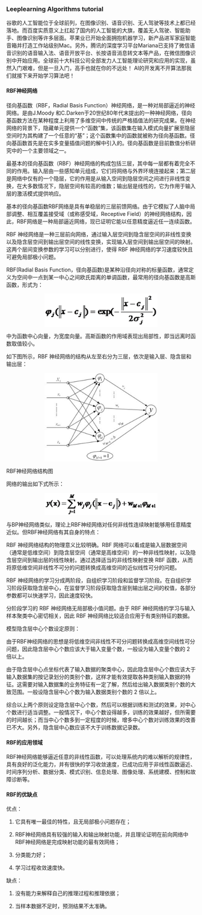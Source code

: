 ### Leeplearning Algorithms tutorial
谷歌的人工智能位于全球前列，在图像识别、语音识别、无人驾驶等技术上都已经落地。而百度实质意义上扛起了国内的人工智能的大旗，覆盖无人驾驶、智能助手、图像识别等许多层面。苹果业已开始全面拥抱机器学习，新产品进军家庭智能音箱并打造工作站级别Mac。另外，腾讯的深度学习平台Mariana已支持了微信语音识别的语音输入法、语音开放平台、长按语音消息转文本等产品，在微信图像识别中开始应用。全球前十大科技公司全部发力人工智能理论研究和应用的实现，虽然入门艰难，但是一旦入门，高手也就在你的不远处！
AI的开发离不开算法那我们就接下来开始学习算法吧！

#### RBF神经网络

径向基函数（RBF，Radial Basis Function）神经网络，是一种对局部逼近的神经网络。是由J.Moody 和C.Darken于20世纪80年代末提出的一种神经网络，径向基函数方法在某种程度上利用了多维空间中传统的严格插值法的研究成果。在神经网络的背景下，隐藏单元提供一个“函数”集，该函数集在输入模式向量扩展至隐层空间时为其构建了一个任意的“基”；这个函数集中的函数就被称为径向基函数。径向基函数首先是在实多变量插值问题的解中引入的。径向基函数是目前数值分析研究中的一个主要领域之一。

最基本的径向基函数（RBF）神经网络的构成包括三层，其中每一层都有着完全不同的作用。输入层由一些感知单元组成，它们将网络与外界环境连接起来；第二层是网络中仅有的一个隐层，它的作用是从输入空间到隐层空间之间进行非线性变换，在大多数情况下，隐层空间有较高的维数；输出层是线性的，它为作用于输入层的激活模式提供响应。

基本的径向基函数RBF网络是具有单稳层的三层前馈网络。由于它模拟了人脑中局部调整、相互覆盖接受域（或称感受域，Receptive Field）的神经网络结构，因此，RBF网络是一种局部逼近网络，现已证明它能以任意精度逼近任一连续函数。

RBF 神经网络是一种三层前向网络，通过输入层空间到隐含层空间的非线性变换以及隐含层空间到输出层空间的线性变换，实现输入层空间到输出层空间的映射。这两个层间变换参数的学习可以分别进行，使得 RBF 神经网络的学习速度较快且可避免局部极小问题。


RBF(Radial Basis Function，径向基函数)是某种沿径向对称的标量函数，通常定义为空间中一点到某一中心之间欧氏距离的单调函数，最常用的径向基函数是高斯函数，形式为：

<p align="center">
<img width="300" align="center" src="../../images/7.jpg" />
</p>

中为函数中心向量，为宽度向量。高斯函数的作用域表现出局部性，即当远离时函数取值较小。

如下图所示，RBF 神经网络的结构从左至右分为三层，依次是输入层、隐含层和输出层：

<p align="center">
<img width="300" align="center" src="../../images/8.jpg" />
</p>

RBF神经网络结构图

网络的输出如下式所示：

<p align="center">
<img width="300" align="center" src="../../images/9.jpg" />
</p>

与BP神经网络类似，理论上RBF神经网络对任何非线性连续映射能够用任意精度近似。但RBF神经网络有其自身的特点：

RBF 神经网络结构的物理意义比较明确。RBF 网络可以看成是输入层数据空间（通常是低维空间）到隐含层空间（通常是高维空间）的一种非线性映射，以及隐含层空间到输出层的线性映射。通过选择适当的非线性映射变换 RBF 函数，从而将原低维空间非线性不可分的问题转换成高维空间的近似线性可分的问题。

RBF 神经网络的学习分成两阶段，自组织学习阶段和监督学习阶段。在自组织学习阶段获取隐含层中心，在监督学习阶段获取隐含层到输出层之间的权值，各部分参数都可以快速学习，因此速度较快。

分阶段学习的 RBF 神经网络无局部极小值问题。由于 RBF 神经网络的学习与输入样本聚类中心密切相关，因此 RBF 神经网络比较适合应用于有类别特征的数据。

模型隐含层中心个数设定原则：

由于RBF神经网络的思想是将低维空间非线性不可分问题转换成高维空间线性可分问题，因此隐含层中心个数应该大于输入变量个数，一般设为输入变量个数的 2 倍以上。

由于隐含层中心点坐标代表了输入数据的聚类中心，因此隐含层中心个数应该大于输入数据集的按记录划分的类别个数，这样才能有效提取各种类别输入数据的特征。这需要对输入数据集的业务特征有一定了解，然后给出输入数据类别个数的大致范围。一般设隐含层中心个数为输入数据类别个数的 2 倍以上。

综合以上两个原则设定隐含层中心个数，然后可以根据训练和测试的效果，对中心个数进行适当调整。一般情况下，中心个数设得越多，训练的效果越好，但所需要的时间越长；而当中心个数多到一定程度的时候，增多中心个数对训练效果的改善已不大。另外，隐含层中心数应该不大于训练数据记录数。

#### RBF的应用领域

RBF神经网络能够逼近任意的非线性函数，可以处理系统内的难以解析的规律性，具有良好的泛化能力，并有很快的学习收敛速度，已成功应用于非线性函数逼近、时间序列分析、数据分类、模式识别、信息处理、图像处理、系统建模、控制和故障诊断等。


#### RBF的优缺点

优点：

1. 它具有唯一最佳的特性，且无局部极小问题存在；

2. RBF神经网络具有较强的输入和输出映射功能，并且理论证明在前向网络中RBF神经网络是完成映射功能的最有效网络；

3. 分类能力好；

4. 学习过程收敛速度快。

缺点：

1. 没有能力来解释自己的推理过程和推理依据；

2. 当样本数据不足时，预测结果不太准确。

